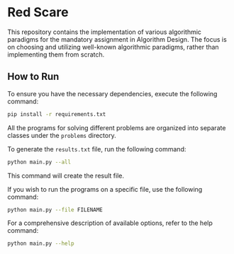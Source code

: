 # Red Scare

This repository contains the implementation of various algorithmic paradigms for 
the mandatory assignment in Algorithm Design. The focus is on choosing and utilizing 
well-known algorithmic paradigms, rather than implementing them from scratch.

## How to Run

To ensure you have the necessary dependencies, execute the following command:

```bash
pip install -r requirements.txt
```

All the programs for solving different problems are organized into separate classes 
under the `problems` directory.

To generate the `results.txt` file, run the following command:

```bash
python main.py --all
```

This command will create the result file.

If you wish to run the programs on a specific file, use the following command:

```bash
python main.py --file FILENAME
```

For a comprehensive description of available options, refer to the help command:

```bash
python main.py --help
```
